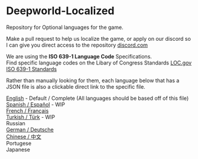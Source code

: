 # Deepworld-Localized
Repository for Optional languages for the game.

Make a pull request to help us localize the game, or apply on our discord so I can give you direct access to the repository [discord.com](https://discord.com/invite/6bv6Z6f)

We are using the **ISO 639-1 Language Code** Specifications.<br>Find specific language codes on the Libary of Congress Standards [LOC.gov ISO 639-1 Standards](https://www.loc.gov/standards/iso639-2/php/code_list.php)

Rather than manually looking for them, each language below that has a JSON file is also a clickable direct link to the specific file.

[English](./Languages/lang_en.json) - Default / Complete (All languages should be based off of this file)<br>
[Spanish / Español](./Languages/lang_es.json) - WIP<br>
[French / Français](./Languages/lang_fr.json)<br>
[Turkish / Türk](./Languages/lang_tr.json) - WIP<br>
Russian<br>
[German / Deutsche](./Languages/lang_de.json)<br>
[Chinese / 中文](./Languages/lang_zh.json)<br>
Portugese<br>
Japanese<br>

